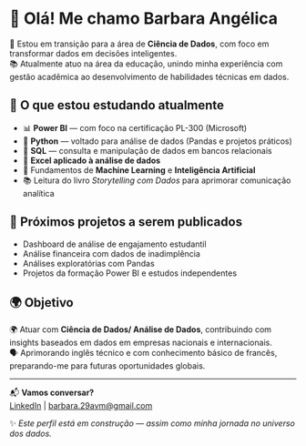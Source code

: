 # 👋 Olá! Me chamo Barbara Angélica

🎯 Estou em transição para a área de **Ciência de Dados**, com foco em transformar dados em decisões inteligentes.  
📚 Atualmente atuo na área da educação, unindo minha experiência com gestão acadêmica ao desenvolvimento de habilidades técnicas em dados.

## 🚀 O que estou estudando atualmente

- 📊 **Power BI** — com foco na certificação PL-300 (Microsoft)
- 🐍 **Python** — voltado para análise de dados (Pandas e projetos práticos)
- 🧮 **SQL** — consulta e manipulação de dados em bancos relacionais
- 📑 **Excel aplicado à análise de dados**
- 🤖 Fundamentos de **Machine Learning** e **Inteligência Artificial**
- 📚 Leitura do livro *Storytelling com Dados* para aprimorar comunicação analítica

## 📌 Próximos projetos a serem publicados

- Dashboard de análise de engajamento estudantil
- Análise financeira com dados de inadimplência
- Análises exploratórias com Pandas
- Projetos da formação Power BI e estudos independentes

## 🌍 Objetivo

🌍 Atuar com **Ciência de Dados/ Análise de Dados**, contribuindo com insights baseados em dados em empresas nacionais e internacionais.  
🗣️ Aprimorando inglês técnico e com conhecimento básico de francês, preparando-me para futuras oportunidades globais.

---

📬 **Vamos conversar?**  
[LinkedIn](www.linkedin.com/in/barbara-angélica) | [barbara.29avm@gmail.com](mailto:barbara.29avm@gmail.com)

✨ *Este perfil está em construção — assim como minha jornada no universo dos dados.*


